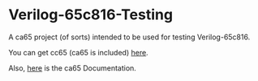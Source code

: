 # Verilog-65c816-Testing

A ca65 project (of sorts) intended to be used for testing Verilog-65c816.

You can get cc65 (ca65 is included) [here](https://github.com/cc65/cc65).

Also, [here](http://cc65.github.io/doc/ca65.html) is the ca65 Documentation.
